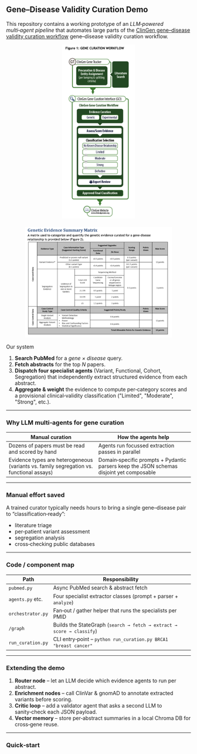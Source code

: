 ## Gene–Disease Validity Curation Demo


This repository contains a working prototype of an _LLM‑powered multi‑agent pipeline_ that automates large parts of the [ClinGen gene–disease validity curation workflow](https://clinicalgenome.org/site/assets/files/9851/gene-disease_validity_standard_operating_procedures-_version_11_docx.pdf) gene–disease validity curation workflow.

<!-- ![pipeline](gene_disease_curation/assets/pipeline.png)

![criteria](gene_disease_curation/assets/sum_matrix.png) -->

<p align="center">
  <img src="gene_disease_curation/assets/pipeline.png" width="200"/>
</p>

<p align="center">
  <img src="gene_disease_curation/assets/sum_matrix.png" width="400"/>
</p>

Our system

1.  **Search PubMed** for a _gene × disease_ query.
2.  **Fetch abstracts** for the top _N_ papers.
3.  **Dispatch four specialist agents** (Variant, Functional, Cohort, Segregation) that independently extract structured evidence from each abstract.
4.  **Aggregate & weight** the evidence to compute per‑category scores and a provisional clinical‑validity classification ("Limited", "Moderate", "Strong", etc.).

---

### Why LLM multi‑agents for gene curation

| Manual curation | How the agents help |
| --- | --- |
| Dozens of papers must be read and scored by hand | Agents run focussed extraction passes in parallel |
| Evidence types are heterogeneous (variants vs. family segregation vs. functional assays) | Domain‑specific prompts + Pydantic parsers keep the JSON schemas disjoint yet composable |

---

### Manual effort saved

A trained curator typically needs hours to bring a single gene–disease pair to “classification‑ready”:

*   literature triage
*   per‑patient variant assessment
*   segregation analysis
*   cross‑checking public databases

---

### Code / component map

| Path | Responsibility |
| --- | --- |
| `pubmed.py` | Async PubMed search & abstract fetch |
| `agents.py` etc. | Four specialist extractor classes (prompt + parser + `analyze`) |
| `orchestrator.py` | Fan‑out / gather helper that runs the specialists per PMID |
| `/graph` | Builds the StateGraph (`search → fetch → extract → score → classify`) |
| `run_curation.py` | CLI entry‑point – `python run_curation.py BRCA1 "breast cancer"` |

---

### Extending the demo

1.  **Router node** – let an LLM decide which evidence agents to run per abstract.
2.  **Enrichment nodes** – call ClinVar & gnomAD to annotate extracted variants before scoring.
3.  **Critic loop** – add a validator agent that asks a second LLM to sanity‑check each JSON payload.
4.  **Vector memory** – store per‑abstract summaries in a local Chroma DB for cross‑gene reuse.

---

### Quick‑start

